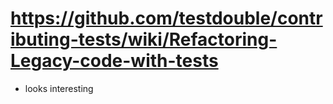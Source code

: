 # https://github.com/testdouble/contributing-tests/wiki/Refactoring-Legacy-code-with-tests
- looks interesting
